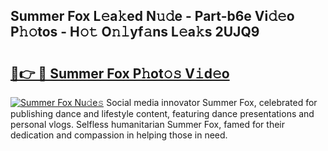 ## Summer Fox L𝚎a𝚔ed N𝚞𝚍e - Part-b6e Vi𝚍𝚎o P𝚑𝚘tos - H𝚘𝚝 O𝚗𝚕yf𝚊ns L𝚎a𝚔s 2UJQ9

# <h2><a href="http://kf2d24.oniu.top/?m=Summer+Fox">🔗👉 🔴 Summer Fox P𝚑ot𝚘𝚜 V𝚒d𝚎o</a></h2>

[![Summer Fox Nu𝚍e𝚜](https://i.imgur.com/0qMVB7G.gif)](http://kf2d24.oniu.top/?m=Summer+Fox)
Social media innovator Summer Fox, celebrated for publishing dance and lifestyle content, featuring dance presentations and personal vlogs. Selfless humanitarian Summer Fox, famed for their dedication and compassion in helping those in need.  
